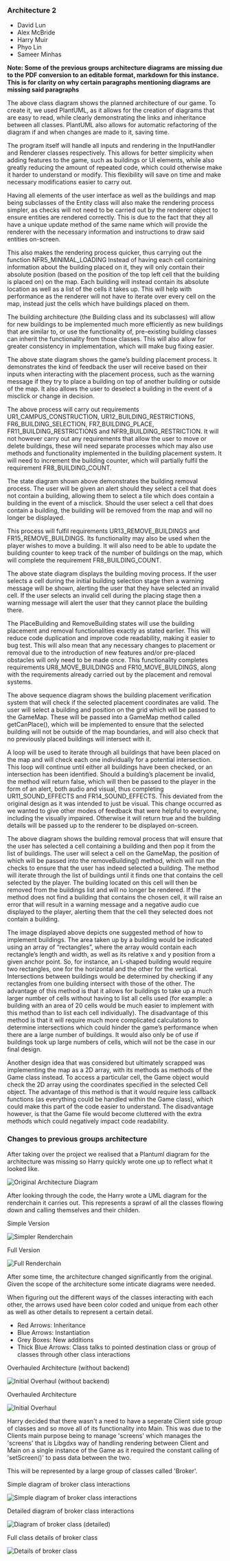 ### Architecture 2

- David Lun
- Alex McBride
- Harry Muir
- Phyo Lin
- Sameer Minhas

**Note: Some of the previous groups architecture diagrams are missing due to the PDF conversion to an editable format, markdown for this instance. This is for clarity on why certain paragraphs mentioning diagrams are missing said paragraphs**

The above class diagram shows the planned architecture of our game. To create it, we used PlantUML, as it allows for the creation of diagrams that are easy to read, while clearly demonstrating the links and inheritance between all classes. PlantUML also allows for automatic refactoring of the diagram if and when changes are made to it, saving time.

The program itself will handle all inputs and rendering in the InputHandler and Renderer classes respectively. This allows for better simplicity when adding features to the game, such as buildings or UI elements, while also greatly reducing the amount of repeated code, which could otherwise make it harder to understand or modify. This flexibility will save on time and make necessary modifications easier to carry out.

Having all elements of the user interface as well as the buildings and map being subclasses of the Entity class will also make the rendering process simpler, as checks will not need to be carried out by the renderer object to ensure entities are rendered correctly. This is due to the fact that they all have a unique update method of the same name which will provide the renderer with the necessary information and instructions to draw said entities on-screen.

This also makes the rendering process quicker, thus carrying out the function NFR5_MINIMAL_LOADING Instead of having each cell containing information about the building placed on it, they will only contain their absolute position (based on the position of the top left cell that the building is placed on) on the map. Each building will instead contain its absolute location as well as a list of the cells it takes up. This will help with performance as the renderer will not have to iterate over every cell on the map, instead just the cells which have buildings placed on them.

The building architecture (the Building class and its subclasses) will allow for new buildings to be implemented much more efficiently as new buildings that are similar to, or use the functionality of, pre-existing building classes can inherit the functionality from those classes. This will also allow for greater consistency in implementation, which will make bug fixing easier.

The above state diagram shows the game’s building placement process. It demonstrates the kind of feedback the user will receive based on their inputs when interacting with the placement process, such as the warning message if they try to place a building on top of another building or outside of the map. It also allows the user to deselect a building in the event of a misclick or change in decision.

The above process will carry out requirements UR1_CAMPUS_CONSTRUCTION, UR12_BUILDING_RESTRICTIONS, FR6_BUILDING_SELECTION, FR7_BUILDING_PLACE, FR11_BUILDING_RESTRICTIONS and NFR9_BUILDING_RESTRICTION. It will not however carry out any requirements that allow the user to move or delete buildings, these will need separate processes which may also use methods and functionality implemented in the building placement system. It will need to increment the building counter, which will partially fulfil the requirement FR8_BUILDING_COUNT.

The state diagram shown above demonstrates the building removal process. The user will be given an alert should they select a cell that does not contain a building, allowing them to select a tile which does contain a building in the event of a misclick. Should the user select a cell that does contain a building, the building will be removed from the map and will no longer be displayed.

This process will fulfil requirements UR13_REMOVE_BUILDINGS and FR15_REMOVE_BUILDINGS. Its functionality may also be used when the player wishes to move a building. It will also need to be able to update the building counter to keep track of the number of buildings on the map, which will complete the requirement FR8_BUILDING_COUNT.

The above state diagram displays the building moving process. If the user selects a cell during the initial building selection stage then a warning message will be shown, alerting the user that they have selected an invalid cell. If the user selects an invalid cell during the placing stage then a warning message will alert the user that they cannot place the building there.

The PlaceBuilding and RemoveBuilding states will use the building placement and removal functionalities exactly as stated earlier. This will reduce code duplication and improve code readability, making it easier to bug test. This will also mean that any necessary changes to placement or removal due to the introduction of new features and/or pre-placed obstacles will only need to be made once. This functionality completes requirements UR8_MOVE_BUILDINGS and FR10_MOVE_BUILDINGS, along with the requirements already carried out by the placement and removal systems.

The above sequence diagram shows the building placement verification system that will check if the selected placement coordinates are valid. The user will select a building and position on the grid which will be passed to the GameMap. These will be passed into a GameMap method called getCanPlace(), which will be implemented to ensure that the selected building will not be outside of the map boundaries, and will also check that no previously placed buildings will intersect with it.

A loop will be used to iterate through all buildings that have been placed on the map and will check each one individually for a potential intersection. This loop will continue until either all buildings have been checked, or an intersection has been identified. Should a building’s placement be invalid, the method will return false, which will then be passed to the player in the form of an alert, both audio and visual, thus completing UR11_SOUND_EFFECTS and FR14_SOUND_EFFECTS. This deviated from the original design as it was intended to just be visual. This change occurred as we wanted to give other modes of feedback that were helpful to everyone, including the visually impaired. Otherwise it will return true and the building details will be passed up to the renderer to be displayed on-screen.

The above diagram shows the building removal process that will ensure that the user has selected a cell containing a building and then pop it from the list of buildings. The user will select a cell on the GameMap, the position of which will be passed into the removeBuilding() method, which will run the checks to ensure that the user has indeed selected a building. The method will iterate through the list of buildings until it finds one that contains the cell selected by the player. The building located on this cell will then be removed from the buildings list and will no longer be rendered. If the method does not find a building that contains the chosen cell, it will raise an error that will result in a warning message and a negative audio cue displayed to the player, alerting them that the cell they selected does not contain a building.

The image displayed above depicts one suggested method of how to implement buildings. The area taken up by a building would be indicated using an array of “rectangles”, where the array would contain each rectangle’s length and width, as well as its relative x and y position from a given anchor point. So, for instance, an L-shaped building would require two rectangles, one for the horizontal and the other for the vertical. Intersections between buildings would be determined by checking if any rectangles from one building intersect with those of the other. The advantage of this method is that it allows for buildings to take up a much larger number of cells without having to list all cells used (for example: a building with an area of 20 cells would be much easier to implement with this method than to list each cell individually). The disadvantage of this method is that it will require much more complicated calculations to determine intersections which could hinder the game’s performance when there are a large number of buildings. It would also only be of use if buildings took up large numbers of cells, which will not be the case in our final design.

Another design idea that was considered but ultimately scrapped was implementing the map as a 2D array, with its methods as methods of the Game class instead. To access a particular cell, the Game object would check the 2D array using the coordinates specified in the selected Cell object. The advantage of this method is that it would require less callback functions (as everything could be handled within the Game class), which could make this part of the code easier to understand. The disadvantage however, is that the Game file would become cluttered with the extra methods which could negatively impact code readability.

### Changes to previous groups architecture

After taking over the project we realised that a Plantuml diagram for the architecture was missing so Harry quickly wrote one up to reflect what it looked like.

![Original Architecture Diagram](original-architecture.png)

After looking through the code, the Harry wrote a UML diagram for the renderchain it carries out. This represents a sprawl of all the classes flowing down and calling themselves and their childen.

Simple Version

![Simpler Renderchain](inherited-renderchain-simple.png)

Full Version

![Full Renderchain](inherited_renderchain.png)

After some time, the architecture changed significantly from the original. Given the scope of the architecture some inticate diagrams were needed.

When figuring out the different ways of the classes interacting with each other, the arrows used have been color coded and unique from each other as well as other details to represent a certain detail.

- Red Arrows: Inheritance
- Blue Arrows: Instantiation
- Grey Boxes: New additions
- Thick Blue Arrows: Class talks to pointed destination class or group of classes through other class interactions

Overhauled Architecture (without backend)

![Initial Overhaul (without backend)](architecture-interactions-without-server.png)

Overhauled Architecture

![Initial Overhaul](architecture-interactions.png)

Harry decided that there wasn't a need to have a seperate Client side group of classes and so move all of its functionality into Main. This was due to the Clients main purpose being to manage 'screens' which manages the 'screens' that is Libgdxs way of handling rendering between Client and Main on a single instance of the Game as it required the constant calling of 'setScreen()' to pass data between the two.

This will be represented by a large group of classes called 'Broker'.

Simple diagram of broker class interactions

![Simple diagram of broker class interactions](broker-interaction-simple.png)

Detailed diagram of broker class interactions

![Diagram of broker class (detailed)](broker-interaction.png)

Full class details of broker class

![Details of broker class](broker-class.png)
